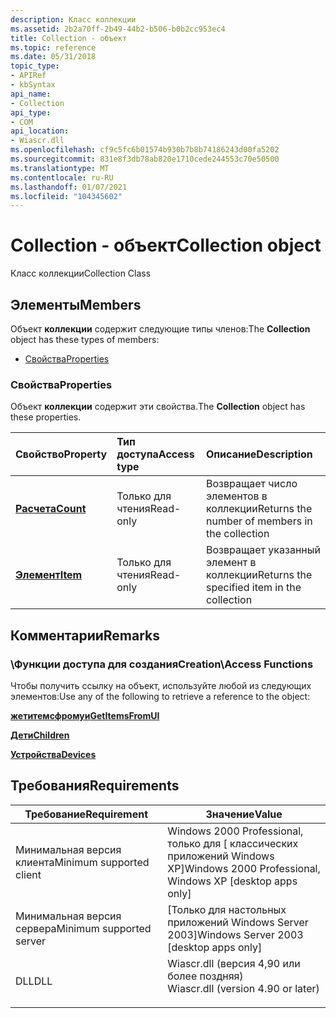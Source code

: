 ```yaml
---
description: Класс коллекции
ms.assetid: 2b2a70ff-2b49-44b2-b506-b0b2cc953ec4
title: Collection - объект
ms.topic: reference
ms.date: 05/31/2018
topic_type:
- APIRef
- kbSyntax
api_name:
- Collection
api_type:
- COM
api_location:
- Wiascr.dll
ms.openlocfilehash: cf9c5fc6b01574b930b7b8b74186243d00fa5202
ms.sourcegitcommit: 831e8f3db78ab820e1710cede244553c70e50500
ms.translationtype: MT
ms.contentlocale: ru-RU
ms.lasthandoff: 01/07/2021
ms.locfileid: "104345602"
---
```

# <a name="collection-object"></a><span data-ttu-id="501bc-103">Collection - объект</span><span class="sxs-lookup"><span data-stu-id="501bc-103">Collection object</span></span>

<span data-ttu-id="501bc-104">Класс коллекции</span><span class="sxs-lookup"><span data-stu-id="501bc-104">Collection Class</span></span>

## <a name="members"></a><span data-ttu-id="501bc-105">Элементы</span><span class="sxs-lookup"><span data-stu-id="501bc-105">Members</span></span>

<span data-ttu-id="501bc-106">Объект **коллекции** содержит следующие типы членов:</span><span class="sxs-lookup"><span data-stu-id="501bc-106">The **Collection** object has these types of members:</span></span>

-   [<span data-ttu-id="501bc-107">Свойства</span><span class="sxs-lookup"><span data-stu-id="501bc-107">Properties</span></span>](#properties)

### <a name="properties"></a><span data-ttu-id="501bc-108">Свойства</span><span class="sxs-lookup"><span data-stu-id="501bc-108">Properties</span></span>

<span data-ttu-id="501bc-109">Объект **коллекции** содержит эти свойства.</span><span class="sxs-lookup"><span data-stu-id="501bc-109">The **Collection** object has these properties.</span></span>



| <span data-ttu-id="501bc-110">Свойство</span><span class="sxs-lookup"><span data-stu-id="501bc-110">Property</span></span>                                           | <span data-ttu-id="501bc-111">Тип доступа</span><span class="sxs-lookup"><span data-stu-id="501bc-111">Access type</span></span>          | <span data-ttu-id="501bc-112">Описание</span><span class="sxs-lookup"><span data-stu-id="501bc-112">Description</span></span>                                                |
|:---------------------------------------------------|:---------------------|:-----------------------------------------------------------|
| [<span data-ttu-id="501bc-113">**Расчета**</span><span class="sxs-lookup"><span data-stu-id="501bc-113">**Count**</span></span>](-wia-icollection-count.md)<br/> | <span data-ttu-id="501bc-114">Только для чтения</span><span class="sxs-lookup"><span data-stu-id="501bc-114">Read-only</span></span><br/> | <span data-ttu-id="501bc-115">Возвращает число элементов в коллекции</span><span class="sxs-lookup"><span data-stu-id="501bc-115">Returns the number of members in the collection</span></span><br/> |
| [<span data-ttu-id="501bc-116">**Элемент**</span><span class="sxs-lookup"><span data-stu-id="501bc-116">**Item**</span></span>](-wia-icollection-item.md)<br/>   | <span data-ttu-id="501bc-117">Только для чтения</span><span class="sxs-lookup"><span data-stu-id="501bc-117">Read-only</span></span><br/> | <span data-ttu-id="501bc-118">Возвращает указанный элемент в коллекции</span><span class="sxs-lookup"><span data-stu-id="501bc-118">Returns the specified item in the collection</span></span><br/>    |



 

## <a name="remarks"></a><span data-ttu-id="501bc-119">Комментарии</span><span class="sxs-lookup"><span data-stu-id="501bc-119">Remarks</span></span>

### <a name="creationaccess-functions"></a><span data-ttu-id="501bc-120">\\Функции доступа для создания</span><span class="sxs-lookup"><span data-stu-id="501bc-120">Creation\\Access Functions</span></span>

<span data-ttu-id="501bc-121">Чтобы получить ссылку на объект, используйте любой из следующих элементов:</span><span class="sxs-lookup"><span data-stu-id="501bc-121">Use any of the following to retrieve a reference to the object:</span></span>



[<span data-ttu-id="501bc-122">**жетитемсфромуи**</span><span class="sxs-lookup"><span data-stu-id="501bc-122">**GetItemsFromUI**</span></span>](-wia-iwiadispatchitem-getitemsfromui.md)

[<span data-ttu-id="501bc-123">**Дети**</span><span class="sxs-lookup"><span data-stu-id="501bc-123">**Children**</span></span>](-wia-iwiadispatchitem-children.md)

[<span data-ttu-id="501bc-124">**Устройства**</span><span class="sxs-lookup"><span data-stu-id="501bc-124">**Devices**</span></span>](-wia-iwia-devices.md)



 

## <a name="requirements"></a><span data-ttu-id="501bc-125">Требования</span><span class="sxs-lookup"><span data-stu-id="501bc-125">Requirements</span></span>



| <span data-ttu-id="501bc-126">Требование</span><span class="sxs-lookup"><span data-stu-id="501bc-126">Requirement</span></span> | <span data-ttu-id="501bc-127">Значение</span><span class="sxs-lookup"><span data-stu-id="501bc-127">Value</span></span> |
|-------------------------------------|---------------------------------------------------------------------------------------------------------------|
| <span data-ttu-id="501bc-128">Минимальная версия клиента</span><span class="sxs-lookup"><span data-stu-id="501bc-128">Minimum supported client</span></span><br/> | <span data-ttu-id="501bc-129">Windows 2000 Professional, только для \[ классических приложений Windows XP\]</span><span class="sxs-lookup"><span data-stu-id="501bc-129">Windows 2000 Professional, Windows XP \[desktop apps only\]</span></span><br/>                                        |
| <span data-ttu-id="501bc-130">Минимальная версия сервера</span><span class="sxs-lookup"><span data-stu-id="501bc-130">Minimum supported server</span></span><br/> | <span data-ttu-id="501bc-131">\[Только для настольных приложений Windows Server 2003\]</span><span class="sxs-lookup"><span data-stu-id="501bc-131">Windows Server 2003 \[desktop apps only\]</span></span><br/>                                                          |
| <span data-ttu-id="501bc-132">DLL</span><span class="sxs-lookup"><span data-stu-id="501bc-132">DLL</span></span><br/>                      | <dl> <span data-ttu-id="501bc-133"><dt>Wiascr.dll (версия 4,90 или более поздняя)</dt></span><span class="sxs-lookup"><span data-stu-id="501bc-133"><dt>Wiascr.dll (version 4.90 or later)</dt></span></span> </dl> |



 

 




